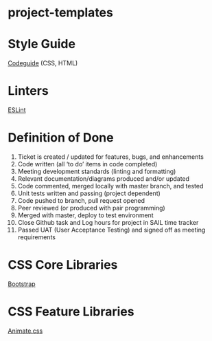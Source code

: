 # project-templates

# Style Guide
[Codeguide](http://codeguide.co/) (CSS, HTML)

# Linters
[ESLint](http://eslint.org/)

# Definition of Done
1. Ticket is created / updated for features, bugs, and enhancements
2. Code written (all ‘to do’ items in code completed)
3. Meeting development standards (linting and formatting)
4. Relevant documentation/diagrams produced and/or updated
5. Code commented, merged locally with master branch, and tested
6. Unit tests written and passing (project dependent)
7. Code pushed to branch, pull request opened
8. Peer reviewed (or produced with pair programming)
9. Merged with master, deploy to test environment
10. Close Github task and Log hours for project in SAIL time tracker
11. Passed UAT (User Acceptance Testing) and signed off as meeting requirements

# CSS Core Libraries
[Bootstrap](http://getbootstrap.com/)

# CSS Feature Libraries
[Animate.css](https://daneden.github.io/animate.css/)
